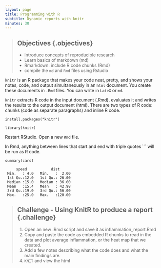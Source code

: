 ```yaml
---
layout: page
title: Programming with R
subtitle: Dynamic reports with knitr
minutes: 30
---
```


> ## Objectives {.objectives}
> * Introduce concepts of reproducible research
> * Learn basics of markdown  (md)
> * Rmarkdown: include R code chunks (Rmd)
> * compile the `md` and `Rmd` files using Rstudio

`knitr` is an R package that makes your code neat, pretty, and shows
your notes, code, and output simultaneously in an `html` document. You
create these documents in `.Rmd` files. You can write in `LateX` or
`md`.

`knitr` extracts R code in the input document (.Rmd), evaluates it and
writes the results to the output document (html). There are two types
of R code: chunks (code as separate paragraphs) and inline R code.


~~~{.r}
install.packages("knitr")
~~~

~~~{.r}
library(knitr)
~~~

Restart RStudio. 
Open a new `Rmd` file. 

In Rmd, anything between lines that start and end with triple quotes ``` will be run as R code.


~~~{.r}
summary(cars)
~~~



~~~{.output}
     speed           dist       
 Min.   : 4.0   Min.   :  2.00  
 1st Qu.:12.0   1st Qu.: 26.00  
 Median :15.0   Median : 36.00  
 Mean   :15.4   Mean   : 42.98  
 3rd Qu.:19.0   3rd Qu.: 56.00  
 Max.   :25.0   Max.   :120.00  

~~~

> ## Challenge - Using KnitR to produce a report {.challenge}
>
> 1. Open an new .Rmd script and save it as inflammation_report.Rmd
> 2. Copy and paste the code as embedded R chunks to read in the data and plot average inflammation, or the heat map that we created.
> 3. Add a few notes describing what the code does and what the main findings are.
> 4. `KNIT` and view the html
